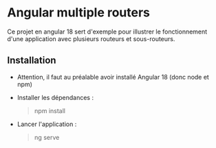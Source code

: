 # Angular multiple routers

Ce projet en angular 18 sert d'exemple pour illustrer le fonctionnement d'une application avec plusieurs routeurs et sous-routeurs.

## Installation

+ Attention, il faut au préalable avoir installé Angular 18 (donc node et npm)

+ Installer les dépendances : 
    > npm install

+ Lancer l'application : 
    > ng serve
